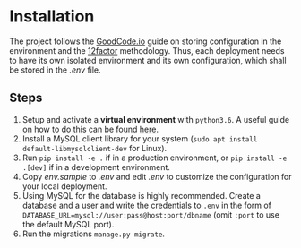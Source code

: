 # Installation

The project follows the [GoodCode.io](https://goodcode.io/articles/django-env-settings/) guide on storing configuration in the environment and the [12factor](https://12factor.net/) methodology. Thus, each deployment needs to have its own isolated environment and its own configuration, which shall be stored in the *.env* file.

## Steps

1. Setup and activate a **virtual environment** with `python3.6`. A useful guide on how to do this can be found [here](https://docs.python-guide.org/dev/virtualenvs/#lower-level-virtualenv).
1. Install a MySQL client library for your system (`sudo apt install default-libmysqlclient-dev` for Linux).
1. Run `pip install -e .` if in a production environment, or `pip install -e .[dev]` if in a development environment.
1. Copy *env.sample* to *.env* and edit *.env* to customize the configuration for your local deployment.
1. Using MySQL for the database is highly recommended. Create a database and a user and write the credentials to `.env` in the form of `DATABASE_URL=mysql://user:pass@host:port/dbname` (omit `:port` to use the default MySQL port).
1. Run the migrations `manage.py migrate`.